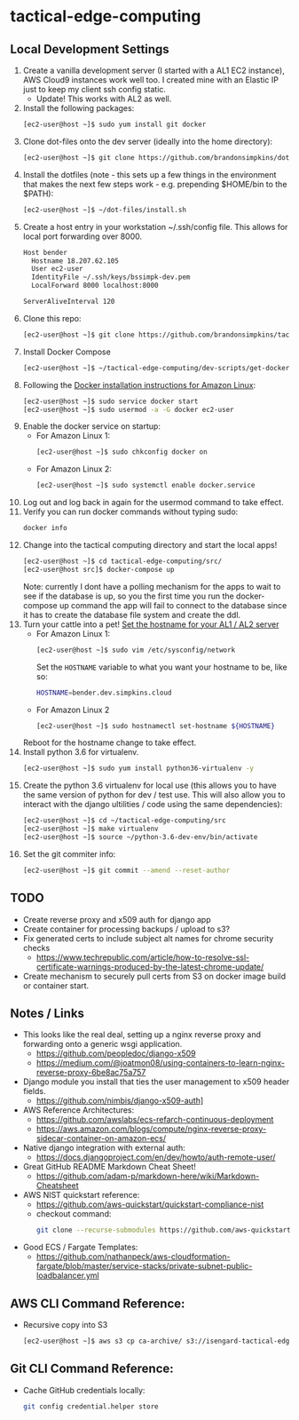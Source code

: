 # tactical-edge-computing

## Local Development Settings

01. Create a vanilla development server (I started with a AL1 EC2 instance), AWS
    Cloud9 instances work well too. I created mine with an Elastic IP just to
    keep my client ssh config static.
    - Update! This works with AL2 as well.
02. Install the following packages:
    ```bash
    [ec2-user@host ~]$ sudo yum install git docker
    ```
03. Clone dot-files onto the dev server (ideally into the home directory):
    ```bash
    [ec2-user@host ~]$ git clone https://github.com/brandonsimpkins/dot-files
    ```
04. Install the dotfiles (note - this sets up a few things in the environment
    that makes the next few steps work - e.g. prepending $HOME/bin to the
    $PATH):
    ```bash
    [ec2-user@host ~]$ ~/dot-files/install.sh
    ```
05. Create a host entry in your workstation ~/.ssh/config file. This allows for
    local port forwarding over 8000.
    ```bash
    Host bender
      Hostname 18.207.62.105
      User ec2-user
      IdentityFile ~/.ssh/keys/bssimpk-dev.pem
      LocalForward 8000 localhost:8000

    ServerAliveInterval 120
    ```
06. Clone this repo:
    ```bash
    [ec2-user@host ~]$ git clone https://github.com/brandonsimpkins/tactical-edge-computing
    ```
07. Install Docker Compose
    ```bash
    [ec2-user@host ~]$ ~/tactical-edge-computing/dev-scripts/get-docker-compose.sh
    ```
08. Following the [Docker installation instructions for Amazon Linux](https://docs.aws.amazon.com/AmazonECS/latest/developerguide/docker-basics.html):
    ```bash
    [ec2-user@host ~]$ sudo service docker start
    [ec2-user@host ~]$ sudo usermod -a -G docker ec2-user
    ```
09. Enable the docker service on startup:
    - For Amazon Linux 1:
      ```bash
      [ec2-user@host ~]$ sudo chkconfig docker on
      ```
    - For Amazon Linux 2:
      ```bash
      [ec2-user@host ~]$ sudo systemctl enable docker.service
      ```
10. Log out and log back in again for the usermod command to take effect.
11. Verify you can run docker commands without typing sudo:
    ```bash
    docker info
    ```
12. Change into the tactical computing directory and start the local apps!
    ```bash
    [ec2-user@host ~]$ cd tactical-edge-computing/src/
    [ec2-user@host src]$ docker-compose up
    ```
    Note: currently I dont have a polling mechanism for the apps to wait to see
    if the database is up, so you the first time you run the docker-compose up
    command the app will fail to connect to the database since it has to create
    the database file system and create the ddl.
13. Turn your cattle into a pet! [Set the hostname for your AL1 / AL2  server](https://docs.aws.amazon.com/AWSEC2/latest/UserGuide/set-hostname.html)
    - For Amazon Linux 1:
      ```bash
      [ec2-user@host ~]$ sudo vim /etc/sysconfig/network
      ```
      Set the `HOSTNAME` variable to what you want your hostname to be, like so:
      ```bash
      HOSTNAME=bender.dev.simpkins.cloud
      ```
    - For Amazon Linux 2
      ```bash
      [ec2-user@host ~]$ sudo hostnamectl set-hostname ${HOSTNAME}
      ```
    Reboot for the hostname change to take effect.
14. Install python 3.6 for virtualenv.
    ```bash
    [ec2-user@host ~]$ sudo yum install python36-virtualenv -y
    ```
15. Create the python 3.6 virtualenv for local use (this allows you to have the
    same version of python for dev / test use. This will also allow you to
    interact with the django ultilities / code using the same dependencies):
    ```bash
    [ec2-user@host ~]$ cd ~/tactical-edge-computing/src
    [ec2-user@host ~]$ make virtualenv
    [ec2-user@host ~]$ source ~/python-3.6-dev-env/bin/activate
    ```
16. Set the git commiter info:
    ```bash
    [ec2-user@host ~]$ git commit --amend --reset-author
    ```

## TODO
- Create reverse proxy and x509 auth for django app
- Create container for processing backups / upload to s3?
- Fix generated certs to include subject alt names for chrome security checks
  - https://www.techrepublic.com/article/how-to-resolve-ssl-certificate-warnings-produced-by-the-latest-chrome-update/
- Create mechanism to securely pull certs from S3 on docker image build or
  container start.

## Notes / Links
- This looks like the real deal, setting up a nginx reverse proxy and
  forwarding onto a generic wsgi application.
  - https://github.com/peopledoc/django-x509
  - https://medium.com/@joatmon08/using-containers-to-learn-nginx-reverse-proxy-6be8ac75a757
- Django module you install that ties the user management to x509 header
  fields.
  - https://github.com/nimbis/django-x509-auth]
- AWS Reference Architectures:
  - https://github.com/awslabs/ecs-refarch-continuous-deployment
  - https://aws.amazon.com/blogs/compute/nginx-reverse-proxy-sidecar-container-on-amazon-ecs/
- Native django integration with external auth:
  - https://docs.djangoproject.com/en/dev/howto/auth-remote-user/
- Great GitHub README Markdown Cheat Sheet!
  - https://github.com/adam-p/markdown-here/wiki/Markdown-Cheatsheet
- AWS NIST quickstart reference:
  - https://github.com/aws-quickstart/quickstart-compliance-nist
  - checkout command:
    ```bash
    git clone --recurse-submodules https://github.com/aws-quickstart/quickstart-compliance-nist
    ```
- Good ECS / Fargate Templates:
  - https://github.com/nathanpeck/aws-cloudformation-fargate/blob/master/service-stacks/private-subnet-public-loadbalancer.yml



## AWS CLI Command Reference:
- Recursive copy into S3
  ```bash
  [ec2-user@host ~]$ aws s3 cp ca-archive/ s3://isengard-tactical-edge-computing-dev-bucket/ca-archive --recursive
  ```

## Git CLI Command Reference:
- Cache GitHub credentials locally:
  ```bash
  git config credential.helper store
  ```
